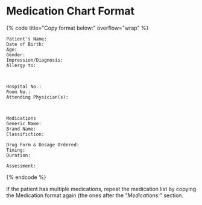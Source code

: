 # Medication Chart Format

{% code title="Copy format below:" overflow="wrap" %}
```
Patient's Name:
Date of Birth:
Age:
Gender:
Impression/Diagnosis:
Allergy to:



Hospital No.:
Room No.:
Attending Physician(s):



Medications
Generic Name:
Brand Name:
Classifiction:

Drug Form & Dosage Ordered:
Timing:
Duration:

Assessment:
```
{% endcode %}

If the patient has multiple medications, repeat the medication list by copying the Medication format again (the ones after the _"Medications:"_ section.
